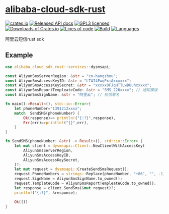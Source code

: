 # [alibaba-cloud-sdk-rust](https://github.com/wandercn/alibaba-cloud-sdk-rust)

[![crates.io](https://img.shields.io/crates/v/alibaba-cloud-sdk-rust.svg?color=yellow)](https://crates.io/crates/alibaba-cloud-sdk-rust)
[![Released API docs](https://docs.rs/alibaba-cloud-sdk-rust/badge.svg)](https://docs.rs/alibaba-cloud-sdk-rust)
[![GPL3 licensed](https://img.shields.io/github/license/wandercn/alibaba-cloud-sdk-rust.svg)](./LICENSE)
[![Downloads of Crates.io](https://img.shields.io/crates/d/alibaba-cloud-sdk-rust.svg)](https://crates.io/crates/alibaba-cloud-sdk-rust)
[![Lines of code](https://img.shields.io/tokei/lines/github/wandercn/alibaba-cloud-sdk-rust.svg)](#)
[![Build](https://img.shields.io/github/workflow/status/wandercn/alibaba-cloud-sdk-rust/Rust.svg)](#)
[![Languages](https://img.shields.io/github/languages/top/wandercn/alibaba-cloud-sdk-rust.svg)](#)

阿里云短信rust sdk


## Example
```rust
use alibaba_cloud_sdk_rust::services::dysmsapi;

const AliyunSmsServerRegion: &str = "cn-hangzhou";
const AliyunSmsAccessKeyID: &str = "LTAI4FwqPxiAxxxxxx";
const AliyunSmsAccessKeySecret: &str = "xxxxx0FJqHTTLwDUuhxxxxx";
const AliyunSmsReportTempleateCode: &str = "SMS_226xxxx"; // 通知模版
const AliyunSmsSignName: &str = "阿里云"; // 短信署名

fn main()->Result<(), std::io::Error>{
    let phoneNumber="1391212xxxx";
    match  SendSMS(phoneNumber) {
        Ok(response)=> println!("{:?}",response),
        Err(err)=>println!("{}",err),
    }
}

fn SendSMS(phoneNumber: &str) -> Result<(), std::io::Error> {
    let mut client = dysmsapi::Client::NewClientWithAccessKey(
        AliyunSmsServerRegion,
        AliyunSmsAccessKeyID,
        AliyunSmsAccessKeySecret,
    )?;
    let mut request = dysmsapi::CreateSendSmsRequest();
    request.PhoneNumbers = strings::Replace(phoneNumber, "+86", "", -1);
    request.SignName = AliyunSmsSignName.to_owned();
    request.TemplateCode = AliyunSmsReportTempleateCode.to_owned();
    let response = client.SendSms(&mut request)?;
    println!("{:?}", &response);

    Ok(())
}
```
